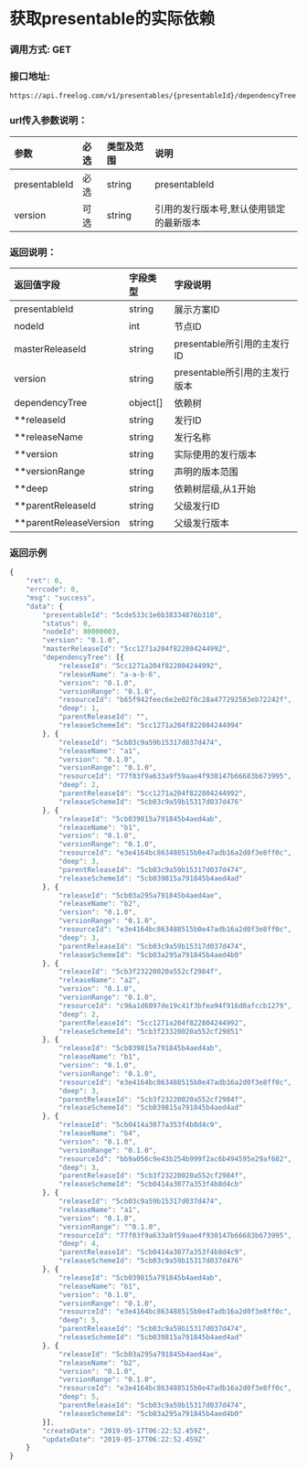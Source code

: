 # 获取presentable的实际依赖

### 调用方式: GET

### 接口地址:

```
https://api.freelog.com/v1/presentables/{presentableId}/dependencyTree
```

### url传入参数说明：

| 参数 | 必选 | 类型及范围 | 说明 |
| :--- | :--- | :--- | :--- |
| presentableId | 必选 | string | presentableId |
| version | 可选 | string | 引用的发行版本号,默认使用锁定的最新版本 |

### 返回说明：

| 返回值字段 | 字段类型 | 字段说明 |
| :--- | :--- | :--- |
| presentableId | string | 展示方案ID |
| nodeId | int | 节点ID |
| masterReleaseId | string | presentable所引用的主发行ID |
| version | string | presentable所引用的主发行版本 |
| dependencyTree | object[] | 依赖树 |
| **releaseId | string | 发行ID |
| **releaseName | string | 发行名称 |
| **version | string | 实际使用的发行版本 |
| **versionRange | string | 声明的版本范围 |
| **deep | string | 依赖树层级,从1开始 |
| **parentReleaseId | string | 父级发行ID |
| **parentReleaseVersion | string | 父级发行版本 |


### 返回示例

```js
{
	"ret": 0,
	"errcode": 0,
	"msg": "success",
	"data": {
		"presentableId": "5cde533c1e6b38334876b318",
		"status": 0,
		"nodeId": 80000003,
		"version": "0.1.0",
		"masterReleaseId": "5cc1271a204f822804244992",
		"dependencyTree": [{
			"releaseId": "5cc1271a204f822804244992",
			"releaseName": "a-a-b-6",
			"version": "0.1.0",
			"versionRange": "0.1.0",
			"resourceId": "b65f942feec6e2e02f0c28a477292583eb72242f",
			"deep": 1,
			"parentReleaseId": "",
			"releaseSchemeId": "5cc1271a204f822804244994"
		}, {
			"releaseId": "5cb03c9a59b15317d037d474",
			"releaseName": "a1",
			"version": "0.1.0",
			"versionRange": "0.1.0",
			"resourceId": "77f03f9a633a9f59aae4f930147b66683b673995",
			"deep": 2,
			"parentReleaseId": "5cc1271a204f822804244992",
			"releaseSchemeId": "5cb03c9a59b15317d037d476"
		}, {
			"releaseId": "5cb039815a791845b4aed4ab",
			"releaseName": "b1",
			"version": "0.1.0",
			"versionRange": "0.1.0",
			"resourceId": "e3e4164bc863488515b0e47adb16a2d0f3e8ff0c",
			"deep": 3,
			"parentReleaseId": "5cb03c9a59b15317d037d474",
			"releaseSchemeId": "5cb039815a791845b4aed4ad"
		}, {
			"releaseId": "5cb03a295a791845b4aed4ae",
			"releaseName": "b2",
			"version": "0.1.0",
			"versionRange": "0.1.0",
			"resourceId": "e3e4164bc863488515b0e47adb16a2d0f3e8ff0c",
			"deep": 3,
			"parentReleaseId": "5cb03c9a59b15317d037d474",
			"releaseSchemeId": "5cb03a295a791845b4aed4b0"
		}, {
			"releaseId": "5cb3f23220020a552cf2984f",
			"releaseName": "a2",
			"version": "0.1.0",
			"versionRange": "0.1.0",
			"resourceId": "c96a1d6097de19c41f3bfea94f916d0afccb1279",
			"deep": 2,
			"parentReleaseId": "5cc1271a204f822804244992",
			"releaseSchemeId": "5cb3f23320020a552cf29851"
		}, {
			"releaseId": "5cb039815a791845b4aed4ab",
			"releaseName": "b1",
			"version": "0.1.0",
			"versionRange": "0.1.0",
			"resourceId": "e3e4164bc863488515b0e47adb16a2d0f3e8ff0c",
			"deep": 3,
			"parentReleaseId": "5cb3f23220020a552cf2984f",
			"releaseSchemeId": "5cb039815a791845b4aed4ad"
		}, {
			"releaseId": "5cb0414a3077a353f4b8d4c9",
			"releaseName": "b4",
			"version": "0.1.0",
			"versionRange": "0.1.0",
			"resourceId": "bb9a056c9e43b254b999f2ac6b494595e29af682",
			"deep": 3,
			"parentReleaseId": "5cb3f23220020a552cf2984f",
			"releaseSchemeId": "5cb0414a3077a353f4b8d4cb"
		}, {
			"releaseId": "5cb03c9a59b15317d037d474",
			"releaseName": "a1",
			"version": "0.1.0",
			"versionRange": "^0.1.0",
			"resourceId": "77f03f9a633a9f59aae4f930147b66683b673995",
			"deep": 4,
			"parentReleaseId": "5cb0414a3077a353f4b8d4c9",
			"releaseSchemeId": "5cb03c9a59b15317d037d476"
		}, {
			"releaseId": "5cb039815a791845b4aed4ab",
			"releaseName": "b1",
			"version": "0.1.0",
			"versionRange": "0.1.0",
			"resourceId": "e3e4164bc863488515b0e47adb16a2d0f3e8ff0c",
			"deep": 5,
			"parentReleaseId": "5cb03c9a59b15317d037d474",
			"releaseSchemeId": "5cb039815a791845b4aed4ad"
		}, {
			"releaseId": "5cb03a295a791845b4aed4ae",
			"releaseName": "b2",
			"version": "0.1.0",
			"versionRange": "0.1.0",
			"resourceId": "e3e4164bc863488515b0e47adb16a2d0f3e8ff0c",
			"deep": 5,
			"parentReleaseId": "5cb03c9a59b15317d037d474",
			"releaseSchemeId": "5cb03a295a791845b4aed4b0"
		}],
		"createDate": "2019-05-17T06:22:52.459Z",
		"updateDate": "2019-05-17T06:22:52.459Z"
	}
}

```